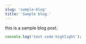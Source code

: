 ```yaml
---
slug: 'sample-blog'
title: 'Sample blog.'
---
```


this is a sample blog post.

```javascript
console.log('test code highlight');
```
